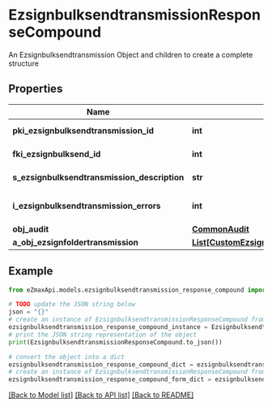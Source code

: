 # EzsignbulksendtransmissionResponseCompound

An Ezsignbulksendtransmission Object and children to create a complete structure

## Properties

Name | Type | Description | Notes
------------ | ------------- | ------------- | -------------
**pki_ezsignbulksendtransmission_id** | **int** | The unique ID of the Ezsignbulksendtransmission | 
**fki_ezsignbulksend_id** | **int** | The unique ID of the Ezsignbulksend | 
**s_ezsignbulksendtransmission_description** | **str** | The description of the Ezsignbulksendtransmission | 
**i_ezsignbulksendtransmission_errors** | **int** | The number of errors during the Ezsignbulksendtransmission | 
**obj_audit** | [**CommonAudit**](CommonAudit.md) |  | 
**a_obj_ezsignfoldertransmission** | [**List[CustomEzsignfoldertransmissionResponse]**](CustomEzsignfoldertransmissionResponse.md) |  | 

## Example

```python
from eZmaxApi.models.ezsignbulksendtransmission_response_compound import EzsignbulksendtransmissionResponseCompound

# TODO update the JSON string below
json = "{}"
# create an instance of EzsignbulksendtransmissionResponseCompound from a JSON string
ezsignbulksendtransmission_response_compound_instance = EzsignbulksendtransmissionResponseCompound.from_json(json)
# print the JSON string representation of the object
print(EzsignbulksendtransmissionResponseCompound.to_json())

# convert the object into a dict
ezsignbulksendtransmission_response_compound_dict = ezsignbulksendtransmission_response_compound_instance.to_dict()
# create an instance of EzsignbulksendtransmissionResponseCompound from a dict
ezsignbulksendtransmission_response_compound_form_dict = ezsignbulksendtransmission_response_compound.from_dict(ezsignbulksendtransmission_response_compound_dict)
```
[[Back to Model list]](../README.md#documentation-for-models) [[Back to API list]](../README.md#documentation-for-api-endpoints) [[Back to README]](../README.md)


